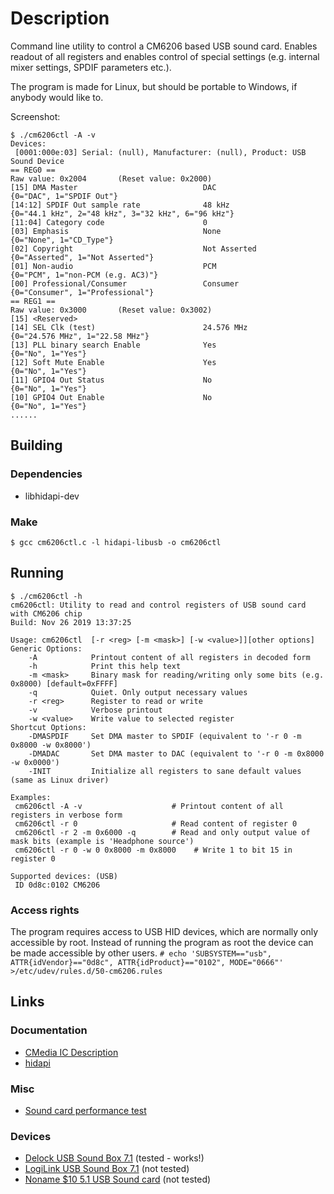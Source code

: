 # Description
Command line utility to control a CM6206 based USB sound card. Enables readout of all registers and enables control of special settings (e.g. internal mixer settings, SPDIF parameters etc.).

The program is made for Linux, but should be portable to Windows, if anybody would like to.

Screenshot:
```
$ ./cm6206ctl -A -v
Devices:
 [0001:000e:03] Serial: (null), Manufacturer: (null), Product: USB Sound Device
== REG0 ==
Raw value: 0x2004       (Reset value: 0x2000)
[15] DMA Master                            DAC                     {0="DAC", 1="SPDIF Out"}
[14:12] SPDIF Out sample rate              48 kHz                  {0="44.1 kHz", 2="48 kHz", 3="32 kHz", 6="96 kHz"}
[11:04] Category code                      0
[03] Emphasis                              None                    {0="None", 1="CD_Type"}
[02] Copyright                             Not Asserted            {0="Asserted", 1="Not Asserted"}
[01] Non-audio                             PCM                     {0="PCM", 1="non-PCM (e.g. AC3)"}
[00] Professional/Consumer                 Consumer                {0="Consumer", 1="Professional"}
== REG1 ==
Raw value: 0x3000       (Reset value: 0x3002)
[15] <Reserved>
[14] SEL Clk (test)                        24.576 MHz              {0="24.576 MHz", 1="22.58 MHz"}
[13] PLL binary search Enable              Yes                     {0="No", 1="Yes"}
[12] Soft Mute Enable                      Yes                     {0="No", 1="Yes"}
[11] GPIO4 Out Status                      No                      {0="No", 1="Yes"}
[10] GPIO4 Out Enable                      No                      {0="No", 1="Yes"}
......
```

## Building

### Dependencies
- libhidapi-dev

### Make
```$ gcc cm6206ctl.c -l hidapi-libusb -o cm6206ctl```

## Running

```
$ ./cm6206ctl -h
cm6206ctl: Utility to read and control registers of USB sound card with CM6206 chip
Build: Nov 26 2019 13:37:25

Usage: cm6206ctl  [-r <reg> [-m <mask>] [-w <value>]][other options]
Generic Options:
    -A            Printout content of all registers in decoded form
    -h            Print this help text
    -m <mask>     Binary mask for reading/writing only some bits (e.g. 0x8000) [default=0xFFFF]
    -q            Quiet. Only output necessary values
    -r <reg>      Register to read or write
    -v            Verbose printout
    -w <value>    Write value to selected register
Shortcut Options:
    -DMASPDIF     Set DMA master to SPDIF (equivalent to '-r 0 -m 0x8000 -w 0x8000')
    -DMADAC       Set DMA master to DAC (equivalent to '-r 0 -m 0x8000 -w 0x0000')
    -INIT         Initialize all registers to sane default values (same as Linux driver)

Examples:
 cm6206ctl -A -v                    # Printout content of all registers in verbose form
 cm6206ctl -r 0                     # Read content of register 0
 cm6206ctl -r 2 -m 0x6000 -q        # Read and only output value of mask bits (example is 'Headphone source')
 cm6206ctl -r 0 -w 0 0x8000 -m 0x8000    # Write 1 to bit 15 in register 0

Supported devices: (USB)
 ID 0d8c:0102 CM6206
```

### Access rights ###
The program requires access to USB HID devices, which are normally only accessible by root. Instead of running the program as root the device can be made accessible by other users.
```# echo 'SUBSYSTEM=="usb", ATTR{idVendor}=="0d8c", ATTR{idProduct}=="0102", MODE="0666"' >/etc/udev/rules.d/50-cm6206.rules```

## Links

### Documentation
- [CMedia IC Description](https://www.cmedia.com.tw/products/USB20_FULL_SPEED/CM6206)
- [hidapi](https://github.com/libusb/hidapi)

### Misc
- [Sound card performance test](http://www.daqarta.com/dw_gguu.htm)

### Devices
- [Delock USB Sound Box 7.1](https://www.delock.com/produkte/G_61803/merkmale.html) (tested - works!)
- [LogiLink USB Sound Box 7.1](https://www.2direct.de/notebook-computer/adapter/usb-2.0/audio/433/usb-sound-box-7.1-8-kanal) (not tested)
- [Noname $10 5.1 USB Sound card](https://www.aliexpress.com/wholesale?SearchText=cm6206) (not tested)